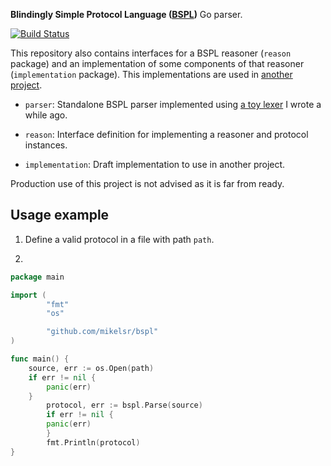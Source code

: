 **Blindingly Simple Protocol Language ([BSPL](https://confluence.oceanobservatories.org/download/attachments/28809860/AAMAS-11-IBIOP.pdf))** Go parser.

[![Build Status](https://travis-ci.com/mikelsr/bspl.svg?token=736yMuj6XUy7yCEvSpBB&branch=master)](https://travis-ci.com/mikelsr/bspl)

This repository also contains interfaces for a BSPL reasoner (`reason` package) and an implementation of some components of that reasoner (`implementation` package).
This implementations are used in [another project](https://github.com/mikelsr/nahs).

* `parser`: Standalone BSPL parser implemented using [a toy lexer](https://github.com/mikelsr/gauzaez) I wrote a while ago.

* `reason`: Interface definition for implementing a reasoner and protocol instances.

* `implementation`: Draft implementation to use in another project.

Production use of this project is not advised as it is far from ready.

## Usage example

1. Define a valid protocol in a file with path `path`.

2. 
```go
package main

import (
        "fmt"
        "os"

        "github.com/mikelsr/bspl"
)

func main() {
	source, err := os.Open(path)
	if err != nil {
		panic(err)
	}
        protocol, err := bspl.Parse(source)
        if err != nil {
		panic(err)
        }
        fmt.Println(protocol)
}
```
